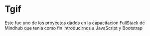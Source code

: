 # Tgif
Este fue uno de los proyectos dados en la capacitacion FullStack de Mindhub que tenia como fin introducirnos a JavaScript y Bootstrap

